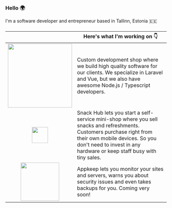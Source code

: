 ### Hello 🌍

I'm a software developer and entrepreneur based in Tallinn, Estonia 🇪🇪


### 


|   | Here's what I'm working on 👇   |
|:-:|---|
| <a href="https://swiftmade.co"><img src="https://swiftmade.co/images/logo.svg" width="200" /></a>  | Custom development shop where we build high quality software for our clients. We specialize in Laravel and Vue, but we also have awesome Node.js / Typescript developers.    |
|  <a href="https://snackhub.eu"><img src="https://snackhub.eu/images/snackhub.svg" width="50" /></a> | Snack Hub lets you start a self-service mini-shop where you sell snacks and refreshments. Customers purchase right from their own mobile devices. So you don't need to invest in any hardware or keep staff busy with tiny sales.  |
| <a href="https://appkeep.co"><img src="https://appkeep.co/images/appkeep.svg" width="120" /></a>  | Appkeep lets you monitor your sites and servers, warns you about security issues and even takes backups for you. Coming very soon!  |

<br>
